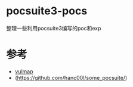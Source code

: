 # pocsuite3-pocs
整理一些利用pocsuite3编写的poc和exp

# 参考
- [vulmap](https://github.com/zhzyker/vulmap)
- (https://github.com/hanc00l/some_pocsuite/)
